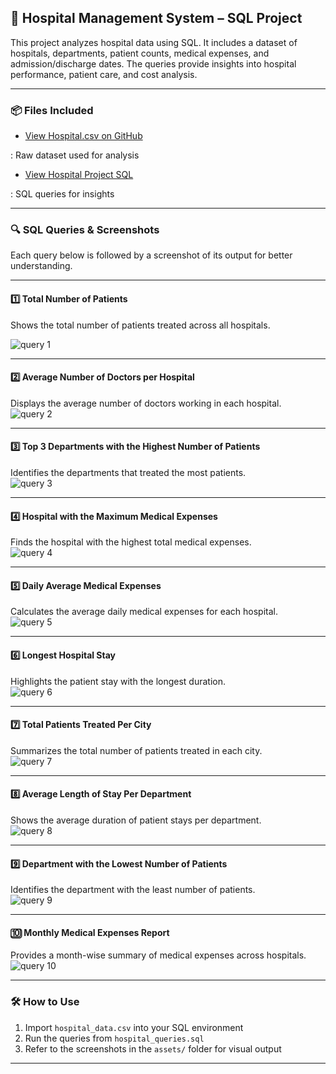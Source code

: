 
## 🏥 Hospital Management System – SQL Project

This project analyzes hospital data using SQL. It includes a dataset of hospitals, departments, patient counts, medical expenses, and admission/discharge dates. The queries provide insights into hospital performance, patient care, and cost analysis.

---

### 📦 Files Included

- <a href="https://github.com/FatimaBatool55/SQL_Hospital_Project/blob/main/Hospital.csv">
  View Hospital.csv on GitHub
</a> : Raw dataset used for analysis  
- <a href="https://github.com/FatimaBatool55/SQL_Hospital_Project/blob/main/Hospital%20project.sql">
  View Hospital Project SQL
</a> : SQL queries for insights  

---

### 🔍 SQL Queries & Screenshots

Each query below is followed by a screenshot of its output for better understanding.

---

#### 1️⃣ Total Number of Patients  
Shows the total number of patients treated across all hospitals.  

![query 1](https://github.com/user-attachments/assets/3c06d106-0bc7-46cf-8cf8-c20fb91c0255)

---

#### 2️⃣ Average Number of Doctors per Hospital  
Displays the average number of doctors working in each hospital.  
![query 2](https://github.com/user-attachments/assets/bd130dd0-f349-4c13-a1e6-89cbe6603497)


---

#### 3️⃣ Top 3 Departments with the Highest Number of Patients  
Identifies the departments that treated the most patients.  
![query 3](https://github.com/user-attachments/assets/44f55993-18d3-4057-b208-2ec4026a6913)


---

#### 4️⃣ Hospital with the Maximum Medical Expenses  
Finds the hospital with the highest total medical expenses.  
![query 4](https://github.com/user-attachments/assets/01d017eb-1455-4581-96f3-f781abca5ed2)


---

#### 5️⃣ Daily Average Medical Expenses  
Calculates the average daily medical expenses for each hospital.  
![query 5](https://github.com/user-attachments/assets/7a227040-9a2f-4756-8e4f-0be93129b532)


---

#### 6️⃣ Longest Hospital Stay  
Highlights the patient stay with the longest duration.  
![query 6](https://github.com/user-attachments/assets/a0872594-f38e-47c3-a5a4-c28546a98cd2)


---

#### 7️⃣ Total Patients Treated Per City  
Summarizes the total number of patients treated in each city.  
![query 7](https://github.com/user-attachments/assets/2cd1b850-8f28-4c69-bd7f-9b830988b9c4)


---

#### 8️⃣ Average Length of Stay Per Department  
Shows the average duration of patient stays per department.  
![query 8](https://github.com/user-attachments/assets/bc915e17-7567-48ba-b57a-9c1c9813dca4)


---

#### 9️⃣ Department with the Lowest Number of Patients  
Identifies the department with the least number of patients.  
![query 9](https://github.com/user-attachments/assets/d142309b-2810-49a8-9d0e-0cc7853e8967)


---

#### 🔟 Monthly Medical Expenses Report  
Provides a month-wise summary of medical expenses across hospitals.  
![query 10](https://github.com/user-attachments/assets/90760b12-62c3-4d97-bb3f-5d7d2c1d2f52)


---

### 🛠️ How to Use

1. Import `hospital_data.csv` into your SQL environment  
2. Run the queries from `hospital_queries.sql`  
3. Refer to the screenshots in the `assets/` folder for visual output  

---

